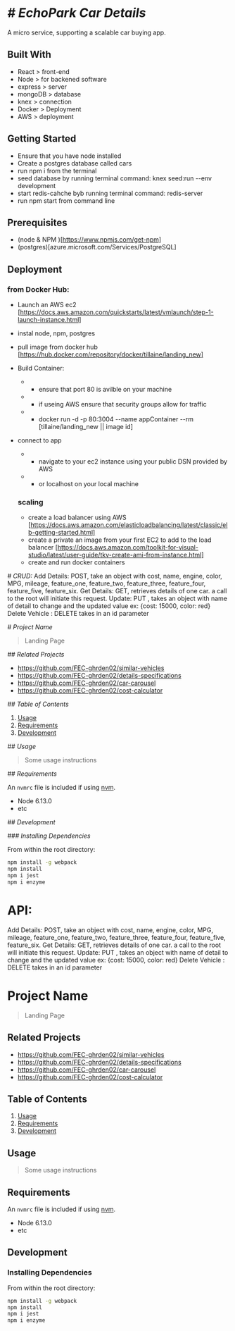 # *# EchoPark Car Details*
A micro service, supporting a scalable car buying app. 

## Built With
- React > front-end 
- Node > for backened software
- express > server 
- mongoDB > database 
- knex > connection
- Docker > Deployment 
- AWS > deployment 

## Getting Started
- Ensure that you have node installed
- Create a postgres database called cars
- run npm i from the terminal 
- seed database by running terminal command: knex seed:run --env development
- start redis-cahche byb running terminal command: redis-server
- run npm start from command line

## Prerequisites
- (node & NPM )[https://www.npmjs.com/get-npm]
- (postgres)[azure.microsoft.com/Services/PostgreSQL]

## Deployment
### from Docker Hub:
- Launch an AWS ec2 [https://docs.aws.amazon.com/quickstarts/latest/vmlaunch/step-1-launch-instance.html]
- instal node, npm, postgres
- pull image from docker hub [https://hub.docker.com/repository/docker/tillaine/landing_new]
- Build Container: 
  - - ensure that port 80 is avilble on your machine
  - - if useing AWS ensure that security groups allow for traffic
  - - docker run -d -p 80:3004 --name appContainer --rm [tillaine/landing_new || image id]
- connect to app
  - - navigate to your ec2 instance using your public DSN provided by AWS
  - - or localhost on your local machine 

  ### scaling 
  - create a load balancer using AWS [https://docs.aws.amazon.com/elasticloadbalancing/latest/classic/elb-getting-started.html]
  - create a private an image from your first EC2 to add to the load balancer 
  [https://docs.aws.amazon.com/toolkit-for-visual-studio/latest/user-guide/tkv-create-ami-from-instance.html]
  - create and run docker containers 



*# CRUD:*
Add Details: POST, take an object with  cost, name, engine, color, MPG, mileage, feature_one, feature_two, feature_three, feature_four, feature_five, feature_six. 
Get Details: GET, retrieves details of one car.  a call to the root will initiate this request. 
Update: PUT ,  takes an object with name of detail to change and the updated value ex: {cost: 15000,  color: red}
Delete Vehicle : DELETE  takes in an id parameter

*# Project Name*

> Landing Page

*## Related Projects*

  - https://github.com/FEC-ghrden02/similar-vehicles
  - https://github.com/FEC-ghrden02/details-specifications
  - https://github.com/FEC-ghrden02/car-carousel
  - https://github.com/FEC-ghrden02/cost-calculator

*## Table of Contents*

1. [Usage](_#Usage_)
1. [Requirements](_#requirements_)
1. [Development](_#development_)

*## Usage*

> Some usage instructions

*## Requirements*

An `nvmrc` file is included if using [nvm](_https://github.com/creationix/nvm_).

- Node 6.13.0
- etc

*## Development*

*### Installing Dependencies*

From within the root directory:

```sh
npm install -g webpack
npm install
npm i jest
npm i enzyme
``` 


# API: 
Add Details: POST, take an object with  cost, name, engine, color, MPG, mileage, feature_one, feature_two, feature_three, feature_four, feature_five, feature_six. 
Get Details: GET, retrieves details of one car.  a call to the root will initiate this request. 
Update: PUT ,  takes an object with name of detail to change and the updated value ex: {cost: 15000,  color: red}
Delete Vehicle : DELETE  takes in an id parameter

# Project Name

> Landing Page

## Related Projects

  - https://github.com/FEC-ghrden02/similar-vehicles
  - https://github.com/FEC-ghrden02/details-specifications
  - https://github.com/FEC-ghrden02/car-carousel
  - https://github.com/FEC-ghrden02/cost-calculator

## Table of Contents

1. [Usage](#Usage)
1. [Requirements](#requirements)
1. [Development](#development)

## Usage

> Some usage instructions

## Requirements

An `nvmrc` file is included if using [nvm](https://github.com/creationix/nvm).

- Node 6.13.0
- etc

## Development

### Installing Dependencies

From within the root directory:

```sh
npm install -g webpack
npm install
npm i jest
npm i enzyme
``` 